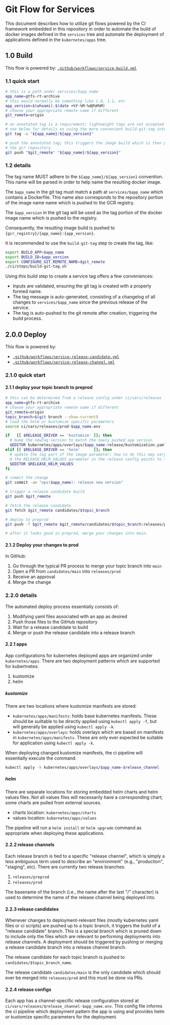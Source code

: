 # Git Flow for Services

This document describes how to utilize git flows powered by the CI framework
embedded in this repository in order to automate the build of docker images
defined in the `services` tree and automate the deployment of applications
defined in the `kubernetes/apps` tree.

## 1.0 Build

This flow is powered by:
[`.github/workflows/service-build.yml`](https://github.com/cal-itp/data-infra/blob/main/.github/workflows/service-build.yml)

### 1.1 quick start

```bash
# this is a path under services/$app_name
app_name=gtfs-rt-archive
# this would normally be something like 1.0, 1.1, etc
app_version=$(whoami).$(date +%Y-%M-%d@%H%M)
# choose your appropriate remote name if different
git_remote=origin

# an annotated tag is a requirement; lightweight tags are not accepted
# see below for details on using the more convenient build-git-tag interface
git tag -a "${app_name}/${app_version}"

# push the annotated tag; this triggers the image build which is then pushed to
# the gcr repository
git push "$git_remote" "${app_name}/${app_version}"
```

### 1.2 details

The tag name MUST adhere to the `${app_name}/${app_version}` convention. This
name will be parsed in order to help name the resulting docker image.

The `$app_name` in the git tag must match a path at `services/$app_name` which
contains a Dockerfile. This name also corresponds to the repository portion of
the image name name which is pushed to the GCR registry.

The `$app_version` in the git tag will be used as the tag portion of the docker
image name which is pushed to the registry.

Consequently, the resulting image build is pushed to
`{gcr_registry}/{app_name}:{app_version}`.

It is recommended to use the `build-git-tag` step to create the tag, like:

```bash
export BUILD_APP=$app_name
export BUILD_ID=$app_version
export CONFIGURE_GIT_REMOTE_NAME=$git_remote
./ci/steps/build-git-tag.sh
```

Using this build step to create a service tag offers a few conveniences:

- Inputs are validated, ensuring the git tag is created with a properly formed
 name.
- The tag message is auto-generated, consisting of a changelog of all changes to
 `services/$app_name` since the previous release of the service.
- The tag is auto-pushed to the git remote after creation, triggering the build
 process.

## 2.0.0 Deploy

This flow is powered by:

- [`.github/workflows/service-release-candidate.yml`](https://github.com/cal-itp/data-infra/blob/main/.github/workflows/service-release-candidate.yml)
- [`.github/workflows/service-release-channel.yml`](https://github.com/cal-itp/data-infra/blob/main/.github/workflows/service-release-channel.yml)

### 2.1.0 quick start

#### 2.1.1 deploy your topic branch to preprod

```bash
# this can be determined from a release config under ci/vars/releases
app_name=gtfs-rt-archive
# choose your appropriate remote name if different
git_remote=origin
topic_branch=$(git branch --show-current)
# load the helm or kustomize specific parameters
source ci/vars/releases/prod-$app_name.env

if   [[ $RELEASE_DRIVER == 'kustomize' ]]; then
  # bump the newTag version to match the newly pushed app version
  $EDITOR kubernetes/apps/overlays/$app_name-release/kustomization.yaml
elif [[ $RELEASE_DRIVER == 'helm'      ]]; then
  # update the tag part of the image parameter; how to do this may vary from app to app
  # the RELEASE_HELM_VALUES parameter in the release config points to the values file which should be changed
  $EDITOR $RELEASE_HELM_VALUES
fi

# commit the change
git commit -am "ops($app_name): release new version"

# trigger a release candidate build
git push $git_remote

# fetch the release candidate
git fetch $git_remote candidates/$topic_branch

# deploy to preprod
git push -f $git_remote $git_remote/candidates/$topic_branch:releases/preprod

# after it looks good in preprod, merge your changes into main.
```

#### 2.1.2 Deploy your changes to prod

In GitHub:

1. Go through the typical PR process to merge your topic branch into `main`
2. Open a PR from `candidates/main` into `releases/prod`
3. Receive an approval
4. Merge the change

### 2.2.0 details

The automated deploy process essentially consists of:

1. Modifying yaml files associated with an app as desired
2. Push those files to the GitHub repository
3. Wait for a release candidate to build
4. Merge or push the release candidate into a release branch

#### 2.2.1 apps

App configurations for kubernetes deployed apps are organized under
`kubernetes/apps`. There are two deployment patterns which are supported for
kubertnetes:

1. kustomize
2. helm


##### kustomize

There are two locations where kustomize manifests are stored:

- `kubernetes/apps/manifests`: holds base kubernetes manifests. These should be
 suiltable to be directly applied using `kubectl apply -f`, but will generally
 be applied using `kubectl apply -k`.
- `kubernetes/apps/overlays`: holds overlays which are based on manifests in
 `kubernetes/apps/manifests`. These are only ever expected be suitable for
 application using `kubectl apply -k`.

When deploying changed kustomize manifests, the ci pipeline will essentially
execute the command:

```bash
kubectl apply -k kubernetes/apps/overlays/$app_name-$release_channel
```

##### helm

There are separate locations for storing embedded helm charts and helm values
files. Not all values files will necessarily have a corresponding chart; some
charts are pulled from external sources.

- charts location: `kubernetes/apps/charts`
- values location: `kubernetes/apps/values`

The pipeline will run a `helm install` or `helm upgrade` command as appropriate
when deploying these applications.

#### 2.2.2 release channels

Each release branch is tied to a specific "release channel", which is simply a
less ambiguous term used to describe an "environment" (e.g., "production", "staging", etc).
There are currently two release branches:

1. `releases/preprod`
2. `releases/prod`

The basename of the branch (i.e., the name after the last "/" character) is used
to determine the name of the release channel being deployed into.

#### 2.2.3 release candidates

Whenever changes to deployment-relevant files (mostly kubernetes yaml files or
ci scripts) are pushed up to a topic branch, it triggers the build of a "release
candidate" branch. This is a special branch which is pruned down to include only
the files which are relevant to performing deployments into release channels. A
deployment should be triggered by pushing or merging a release candidate branch
into a release channel branch.

The release candidate for each topic branch is pushed to
`candidates/$topic_branch_name`.

The release candidate `candidates/main` is the only candidate which should ever
be merged into `releases/prod` and this must be done via PRs.

#### 2.2.4 release configs

Each app has a channel-specific release configuration stored at
`ci/vars/releases/$release_channel-$app_name.env`. This config file informs the
ci pipeline which deployment pattern the app is using and provides helm or
kustomize specific parameters for the deployment.
